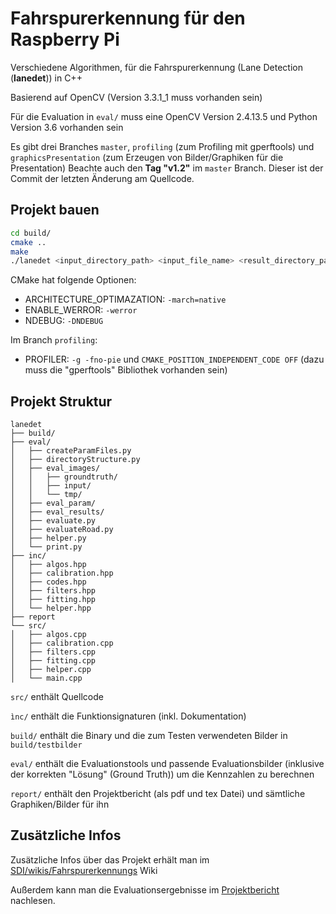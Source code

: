 # Fahrspurerkennung für den Raspberry Pi
Verschiedene Algorithmen, für die Fahrspurerkennung (Lane Detection (**lanedet**)) in C++

Basierend auf OpenCV (Version 3.3.1_1  muss vorhanden sein)

Für die Evaluation in ```eval/``` muss eine OpenCV Version 2.4.13.5 und Python Version 3.6 vorhanden sein

Es gibt drei Branches ```master```, ```profiling``` (zum Profiling mit gperftools) und ```graphicsPresentation``` (zum Erzeugen von Bilder/Graphiken für die Presentation)
Beachte auch den **Tag "v1.2"** im ```master``` Branch. Dieser ist der Commit der letzten Änderung am Quellcode.


## Projekt bauen

```bash
cd build/
cmake ..
make
./lanedet <input_directory_path> <input_file_name> <result_directory_path> <parameterFile_path>
```

CMake hat folgende Optionen:
- ARCHITECTURE_OPTIMAZATION: ```-march=native```
- ENABLE_WERROR: ```-werror```
- NDEBUG: ```-DNDEBUG```

Im Branch ```profiling```:
- PROFILER: ```-g -fno-pie``` und ```CMAKE_POSITION_INDEPENDENT_CODE OFF``` (dazu muss die "gperftools" Bibliothek vorhanden sein)


## Projekt Struktur
```
lanedet
├── build/
├── eval/
│   ├── createParamFiles.py
│   ├── directoryStructure.py
│   ├── eval_images/
│   │   ├── groundtruth/
│   │   ├── input/
│   │   └── tmp/
│   ├── eval_param/
│   ├── eval_results/
│   ├── evaluate.py
│   ├── evaluateRoad.py
│   ├── helper.py
│   └── print.py
├── inc/
│   ├── algos.hpp
│   ├── calibration.hpp
│   ├── codes.hpp
│   ├── filters.hpp
│   ├── fitting.hpp
│   └── helper.hpp
├── report
└── src/
│   ├── algos.cpp
│   ├── calibration.cpp
│   ├── filters.cpp
│   ├── fitting.cpp
│   ├── helper.cpp
│   └── main.cpp

```

```src/``` enthält Quellcode

```ìnc/``` enthält die Funktionsignaturen (inkl. Dokumentation)

```build/``` enthält die Binary und die zum Testen verwendeten Bilder in ```build/testbilder```

```eval/``` enthält die Evaluationstools und  passende Evaluationsbilder (inklusive der korrekten "Lösung" (Ground Truth))  um die Kennzahlen zu berechnen

```report/``` enthält den Projektbericht (als pdf und tex Datei) und sämtliche Graphiken/Bilder für ihn

## Zusätzliche Infos
Zusätzliche Infos über das Projekt erhält man im [SDI/wikis/Fahrspurerkennungs](https://i3gitlab.informatik.uni-erlangen.de/SDI/SDI/wikis/Fahrspurerkennung) Wiki

Außerdem kann man die Evaluationsergebnisse im [Projektbericht](report/latex/thesis.pdf) nachlesen.
